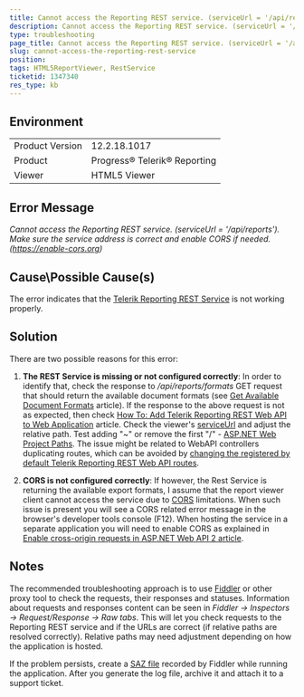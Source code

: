 ```yaml
---
title: Cannot access the Reporting REST service. (serviceUrl = '/api/reports'). Make sure the service address is correct and enable CORS if needed. (https://enable-cors.org)
description: Cannot access the Reporting REST service. (serviceUrl = '/api/reports'). Make sure the service address is correct and enable CORS if needed. (https://enable-cors.org)
type: troubleshooting
page_title: Cannot access the Reporting REST service. (serviceUrl = '/api/reports'). Make sure the service address is correct and enable CORS if needed. (https://enable-cors.org)
slug: cannot-access-the-reporting-rest-service
position: 
tags: HTML5ReportViewer, RestService
ticketid: 1347340
res_type: kb
---
```


## Environment
<table>
	<tr>
		<td>Product Version</td>
		<td>12.2.18.1017</td>
	</tr>
	<tr>
		<td>Product</td>
		<td>Progress® Telerik® Reporting</td>
	</tr>
	<tr>
		<td>Viewer</td>
		<td>HTML5 Viewer</td>
	</tr>
</table>


## Error Message
*Cannot access the Reporting REST service. (serviceUrl = '/api/reports'). Make sure the service address is correct and enable CORS if needed. (https://enable-cors.org)*

## Cause\Possible Cause(s)
The error indicates that the [Telerik Reporting REST Service](../telerik-reporting-rest-conception) is not working properly.

## Solution
There are two possible reasons for this error:

1.  **The REST Service is missing or not configured correctly**: In order to identify that, check the response to */api/reports/formats* GET request that should return the available document formats (see [Get Available Document Formats](../telerik-reporting-rest-general-api-get-document-formats) article).
If the response to the above request is not as expected, then check [How To: Add Telerik Reporting REST Web API to Web Application](../telerik-reporting-rest-host-http-service-using-web-hosting) article. Check the viewer's [serviceUrl](../html5-report-viewer-jquery-fn-telerik-reportviewer) and adjust the relative path. Test adding "~" or remove the first "/" - [ASP.NET Web Project Paths](https://msdn.microsoft.com/en-us/library/ms178116.aspx). The issue might be related to WebAPI controllers duplicating routes, which can be avoided by [changing the registered by default Telerik Reporting REST Web API routes](https://www.telerik.com/support/kb/reporting/details/how-to-change-reporting-rest-web-api-routes-registered-by-default).

2. **CORS is not configured correctly**: If however, the Rest Service is returning the available export formats, I assume that the report viewer client cannot access the service due to [CORS](https://developer.mozilla.org/en-US/docs/Web/HTTP/CORS) limitations. When such issue is present you will see a CORS related error message in the browser's developer tools console (F12). When hosting the service in a separate application you will need to enable CORS as explained in [Enable cross-origin requests in ASP.NET Web API 2 article](https://docs.microsoft.com/en-us/aspnet/web-api/overview/security/enabling-cross-origin-requests-in-web-api).


## Notes
Тhe recommended troubleshooting approach is to use [Fiddler](https://www.telerik.com/fiddler) or other proxy tool to check the requests, their responses and statuses. Information about requests and responses content can be seen in *Fiddler -> Inspectors -> Request/Response -> Raw tabs*. This will let you check requests to the Reporting REST service and if the URLs are correct (if relative paths are resolved correctly).
Relative paths may need adjustment depending on how the application is hosted.

If the problem persists, create a [SAZ file](https://docs.telerik.com/fiddler/Save-And-Load-Traffic/Tasks/CreateSAZ) recorded by Fiddler while running the application. After you generate the log file, archive it and attach it to a support ticket. 

